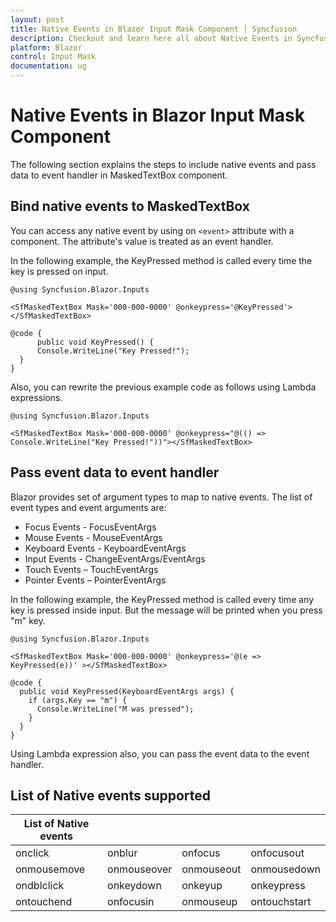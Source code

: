 ```yaml
---
layout: post
title: Native Events in Blazor Input Mask Component | Syncfusion
description: Checkout and learn here all about Native Events in Syncfusion Blazor Input Mask component and much more.
platform: Blazor
control: Input Mask
documentation: ug
---
```


# Native Events in Blazor Input Mask Component

The following section explains the steps to include native events and pass data to event handler in MaskedTextBox component.

## Bind native events to MaskedTextBox

You can access any native event by using on `<event>` attribute with a component. The attribute's value is treated as an event handler.

In the following example, the KeyPressed method is called every time the key is pressed on input.

```cshtml
@using Syncfusion.Blazor.Inputs

<SfMaskedTextBox Mask='000-000-0000' @onkeypress='@KeyPressed'></SfMaskedTextBox>

@code {
      public void KeyPressed() {
      Console.WriteLine("Key Pressed!");
  }
}
```

Also, you can rewrite the previous example code as follows using Lambda expressions.

```cshtml
@using Syncfusion.Blazor.Inputs

<SfMaskedTextBox Mask='000-000-0000' @onkeypress="@(() => Console.WriteLine("Key Pressed!"))"></SfMaskedTextBox>
```

## Pass event data to event handler

Blazor provides set of argument types to map to native events. The list of event types and event arguments are:

* Focus Events - FocusEventArgs
* Mouse Events - MouseEventArgs
* Keyboard Events - KeyboardEventArgs
* Input Events - ChangeEventArgs/EventArgs
* Touch Events – TouchEventArgs
* Pointer Events – PointerEventArgs

In the following example, the KeyPressed method is called every time any key is pressed inside input. But the message will be printed when you press "m" key.

```cshtml
@using Syncfusion.Blazor.Inputs

<SfMaskedTextBox Mask='000-000-0000' @onkeypress='@(e => KeyPressed(e))' ></SfMaskedTextBox>

@code {
  public void KeyPressed(KeyboardEventArgs args) {
    if (args.Key == "m") {
      Console.WriteLine("M was pressed");
    }
  }
}
```

Using Lambda expression also, you can pass the event data to the event handler.

## List of Native events supported

| List of Native events |  |  | |
| --- | --- | --- | --- |
| onclick | onblur | onfocus | onfocusout |
| onmousemove | onmouseover | onmouseout | onmousedown | onmouseup |
| ondblclick | onkeydown | onkeyup | onkeypress |
| ontouchend | onfocusin | onmouseup | ontouchstart |
